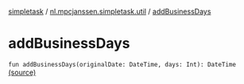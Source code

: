 [simpletask](../index.md) / [nl.mpcjanssen.simpletask.util](index.md) / [addBusinessDays](.)

# addBusinessDays

`fun addBusinessDays(originalDate: DateTime, days: Int): DateTime` [(source)](https://github.com/mpcjanssen/simpletask-android/blob/master/src/main/java/nl/mpcjanssen/simpletask/util/Util.kt#L236)